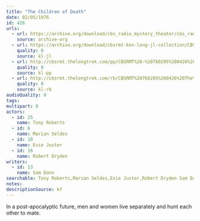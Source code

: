 ```yaml
---
title: "The Children of Death"
date: 02/05/1976
id: 426
urls: 
  - url: https://archive.org/download/cbs_radio_mystery_theater/cbs_radio_mystery_theater-0401-0450.zip/cbs_radio_mystery_theater-0401-0450%2Fcbsrmt_0426_the_children_of_death.mp3
    source: archive-org
  - url: https://archive.org/download/cbsrmt-ken-long-jl-collection/CBSRMT - 760205 0426 The Children Of Death_jl.mp3
    quality: 0
    source: kl-jl
  - url: http://cbsrmt.thelongtrek.com/pp/CBSRMT%20-%20760205%200426%20The%20Children%20of%20Death_pp.mp3
    quality: 0
    source: kl-pp
  - url: http://cbsrmt.thelongtrek.com/rb/CBSRMT%20760205%200426%20The%20Children%20of%20Death_wuwm%20recorded%206_23_76.mp3
    quality: 0
    source: kl-rb
audioQuality: 0
tags: 
multipart: 0
actors:  
  - id: 25
    name: Tony Roberts  
  - id: 6
    name: Marian Seldes  
  - id: 10
    name: Evie Juster  
  - id: 16
    name: Robert Dryden
writers:  
  - id: 13
    name: Sam Dann
searchable: Tony Roberts,Marian Seldes,Evie Juster,Robert Dryden Sam Dann
notes: 
descriptionSource: kf
---
```

In a post-apocalyptic future, men and women live separately and hunt each other to mate.